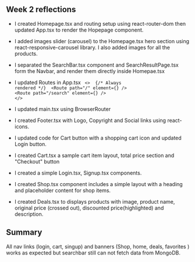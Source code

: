 ## Week 2 reflections

- I created Homepage.tsx and routing setup using react-router-dom then updated App.tsx to render the Hopepage component.

- I added images slider (carousel) to the Homepage.tsx hero section using react-responsive-carousel library. I also added images for all the products.

- I separated the SearchBar.tsx component and SearchResultPage.tsx form the Navbar, and render them directly inside Homepae.tsx

- I updated Routes in App.tsx
  <code>
    <>
      <Navbar /> {/* Always rendered */}
      <Routes>
        <Route path="/" element={<Homepage />} />
        <Route path="/search" element={<SearchResultsPage />} />
      </Routes>
    </>
  </code>
- I updated main.tsx using BrowserRouter

- I created Footer.tsx with Logo, Copyright and Social links using react-icons.

- I updated code for Cart button with a shopping cart icon and updated Login button.

- I created Cart.tsx a sample cart item layout, total price section and "Checkout" button

- I created a simple Login.tsx, Signup.tsx components.

- I created Shop.tsx component includes a simple layout with a heading and placeholder content for shop items.

- I created Deals.tsx to displays products with image, product name, original price (crossed out), discounted price(highlighted) and description.

## Summary

All nav links (login, cart, singup) and banners (Shop, home, deals, favorites ) works as expected but searchbar still can not fetch data from MongoDB.
